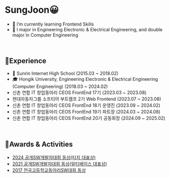 # SungJoon😀 
- 🌱 I’m currently learning Frontend Skills
- 🥇 I major in Engineering Electronic & Electrical Engineering, and double major in Computer Engineering 

<br>

## 👋Experience
- 🏫 Sunrin Internet High School (2015.03 ~ 2018.02)
- 🎓 Hongik University, Engineering Electronic & Electrical Engineering (Computer Engineering) (2018.03 ~ 2024.02)
- 신촌 연합 IT 창업동아리 CEOS FrontEnd 17기 (2023.03 ~ 2023.08)
- 현대자동차그룹 소프티어 부트캠프 2기 Web Frontend (2023.07 ~ 2023.08)
- 신촌 연합 IT 창업동아리 CEOS FrontEnd 18기 운영진 (2023.09 ~ 2024.02)
- 신촌 연합 IT 창업동아리 CEOS FrontEnd 19기 파트장 (2024.03 ~ 2024.08)
- 신촌 연합 IT 창업동아리 CEOS FrontEnd 20기 공동회장 (2024.09 ~ 2025.02)
<br>

## 🎉Awards & Activities
- [2024 공개SW개발자대회 동상(티지 대표상)](https://www.oss.kr/dev_competition_activities/show/1bbfab8a-f1f3-4708-a83f-c82489e8f767?page=2)
- [2021 공개SW개발자대회 동상(알티베이스 대표상)](https://www.oss.kr/dev_competition_activities/show/29368b31-ff43-4540-8317-45d7eb927b06?page=4)
- [2017 전국고등학교동아리SW대회 동상](https://drive.google.com/file/d/13U0HJlMPUwpHpYPNIBO0SxHdPFIhn4JP/view?usp=share_link)
